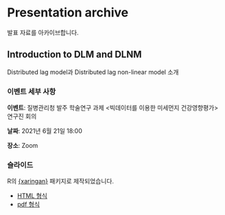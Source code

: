 # Presentation archive
발표 자료를 아카이브합니다.

## Introduction to DLM and DLNM
Distributed lag model과 Distributed lag non-linear model 소개

### 이벤트 세부 사항
**이벤트**: 질병관리청 발주 학술연구 과제 <빅데이터를 이용한 미세먼지 건강영향평가> 연구진 회의

**날짜**: 2021년 6월 21일 18:00

**장소**: Zoom

### 슬라이드
R의 [{xaringan}](https://github.com/yihui/xaringan) 패키지로 제작되었습니다.
- [HTML 형식](https://be-favorite.github.io/Presentation_archive/DLM%2C%20DLNM/Introduction_dlm%2Cdlnm.html)
- [pdf 형식](https://be-favorite.github.io/Presentation_archive/DLM%2C%20DLNM/Introduction%20to%20DLM%20and%20DLNM.pdf)

